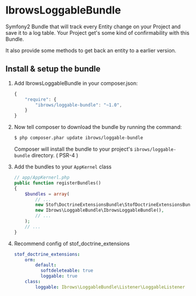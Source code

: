 IbrowsLoggableBundle
=============================

Symfony2 Bundle that will track every Entity change on your Project and save it to a log table. Your Project get's some kind of confirmability with this Bundle.

It also provide some methods to get back an entity to a earlier version.

Install & setup the bundle
--------------------------

1. Add IbrowsLoggableBundle in your composer.json:

	```js
	{
	    "require": {
	        "ibrows/loggable-bundle": "~1.0",
	    }
	}
	```

2. Now tell composer to download the bundle by running the command:

    ``` bash
    $ php composer.phar update ibrows/loggable-bundle
    ```

    Composer will install the bundle to your project's `ibrows/loggable-bundle` directory. ( PSR-4 )

3. Add the bundles to your `AppKernel` class

    ``` php
    // app/AppKernerl.php
    public function registerBundles()
    {
        $bundles = array(
            // ...
            new Stof\DoctrineExtensionsBundle\StofDoctrineExtensionsBundle(),
            new Ibrows\LoggableBundle\IbrowsLoggableBundle(),
            // ...
        );
        // ...
    }
    ```

4. Recommend config of stof_doctrine_extensions

    ``` yml
    stof_doctrine_extensions:
        orm:
            default:
              softdeleteable: true
              loggable: true
        class:
            loggable: Ibrows\LoggableBundle\Listener\LoggableListener
    ```
